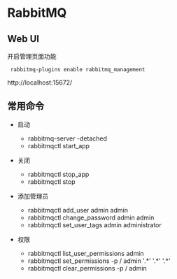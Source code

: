 # RabbitMQ

## Web UI
开启管理页面功能

```shell
 rabbitmq-plugins enable rabbitmq_management
```

http://localhost:15672/


## 常用命令

* 启动
  * rabbitmq-server -detached
  * rabbitmqctl start\_app

* 关闭
  * rabbitmqctl stop\_app
  * rabbitmqctl stop

* 添加管理员
  * rabbitmqctl add\_user admin admin
  * rabbitmqctl change\_password admin admin
  * rabbitmqctl set\_user\_tags admin administrator

* 权限
  * rabbitmqctl list\_user\_permissions admin
  * rabbitmqctl set\_permissions -p / admin '.\*' '.\*' '.\*'
  * rabbitmqctl clear\_permissions -p / admin
